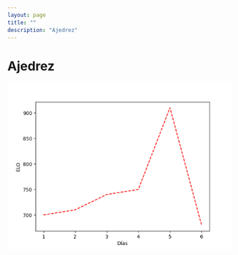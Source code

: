 ```yaml
---
layout: page
title: ""
description: "Ajedrez"
---
```


# Ajedrez

![image](assets/images/pages/chess/evolution.png)
